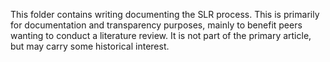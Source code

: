 This folder contains writing documenting the SLR process. This is primarily for documentation and transparency purposes, mainly to benefit peers wanting to conduct a literature review. It is not part of the primary article, but may carry some historical interest.
